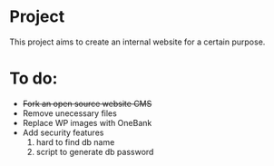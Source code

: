 # Project
This project aims to create an internal website for a certain purpose.

# To do: 
 - ~~Fork an open source website CMS~~
 - Remove unecessary files
 - Replace WP images with OneBank
 - Add security features
   1. hard to find db name
   2. script to generate db password
